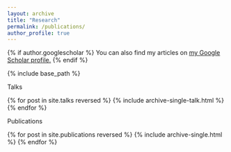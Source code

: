 ```yaml
---
layout: archive
title: "Research"
permalink: /publications/
author_profile: true
---
```


{% if author.googlescholar %}
  You can also find my articles on <u><a href="{{author.googlescholar}}">my Google Scholar profile</a>.</u>
{% endif %}

{% include base_path %}

Talks

{% for post in site.talks reversed %}
  {% include archive-single-talk.html %}
{% endfor %}

Publications

{% for post in site.publications reversed %}
  {% include archive-single.html %}
{% endfor %}
